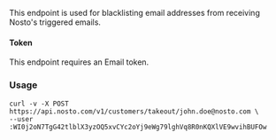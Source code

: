 This endpoint is used for blacklisting email addresses from receiving Nosto's triggered emails.

#### Token

This endpoint requires an Email token.

### Usage

```shell
curl -v -X POST https://api.nosto.com/v1/customers/takeout/john.doe@nosto.com \
--user :WI0j2oN7TgG42tlblX3yzOQ5xvCYc2oYj9eWg79lghVq8R0nKQXlVE9wvihBUFOw
```